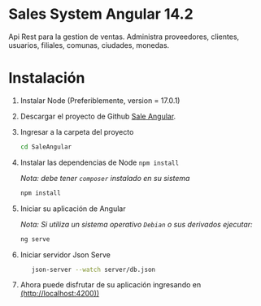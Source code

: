 # Sales System Angular 14.2

Api Rest para la gestion de ventas. Administra proveedores, clientes, usuarios, filiales, comunas, ciudades, monedas.

# Instalación


1. Instalar Node (Preferiblemente, version = 17.0.1)
3. Descargar el proyecto de Github [Sale Angular](https://github.com/joserojas1996/SaleAngular.git).
4. Ingresar a la carpeta del proyecto

    ```sh
    cd SaleAngular
    ```
5. Instalar las dependencias de Node `npm install`

    *Nota: debe tener `composer` instalado en su sistema*

    ```sh
    npm install
    ```

6. Iniciar su aplicación de Angular

    *Nota: Si utiliza un sistema operativo `Debian` o sus derivados ejecutar:*
     ```sh
    ng serve
    ```

7. Iniciar servidor Json Serve

     ```sh
        json-server --watch server/db.json
    ```

12. Ahora puede disfrutar de su aplicación ingresando en [(http://localhost:4200))](http://localhost:4200) 
